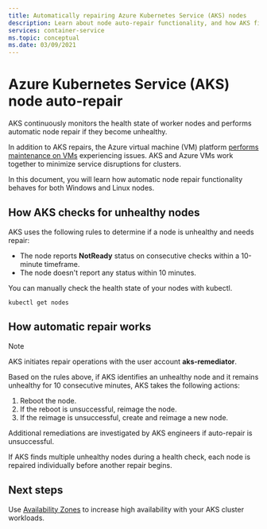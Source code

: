 ```yaml
---
title: Automatically repairing Azure Kubernetes Service (AKS) nodes 
description: Learn about node auto-repair functionality, and how AKS fixes broken worker nodes.
services: container-service
ms.topic: conceptual
ms.date: 03/09/2021
---
```


# Azure Kubernetes Service (AKS) node auto-repair

AKS continuously monitors the health state of worker nodes and performs automatic node repair if they become unhealthy. 

In addition to AKS repairs, the Azure virtual machine (VM) platform [performs maintenance on VMs][vm-updates] experiencing issues. AKS and Azure VMs work together to minimize service disruptions for clusters.

In this document, you will learn how automatic node repair functionality behaves for both Windows and Linux nodes. 

## How AKS checks for unhealthy nodes

AKS uses the following rules to determine if a node is unhealthy and needs repair: 
* The node reports **NotReady** status on consecutive checks within a 10-minute timeframe.
* The node doesn't report any status within 10 minutes.

You can manually check the health state of your nodes with kubectl.

```
kubectl get nodes
```

## How automatic repair works

> [!Note]
> AKS initiates repair operations with the user account **aks-remediator**.

Based on the rules above, if AKS identifies an unhealthy node and it remains unhealthy for 10 consecutive minutes, AKS takes the following actions:

1. Reboot the node.
1. If the reboot is unsuccessful, reimage the node.
1. If the reimage is unsuccessful, create and reimage a new node.

Additional remediations are investigated by AKS engineers if auto-repair is unsuccessful. 

If AKS finds multiple unhealthy nodes during a health check, each node is repaired individually before another repair begins.

## Next steps

Use [Availability Zones][availability-zones] to increase high availability with your AKS cluster workloads.

<!-- LINKS - External -->

<!-- LINKS - Internal -->
[availability-zones]: ./availability-zones.md
[vm-updates]: ../virtual-machines/maintenance-and-updates.md
